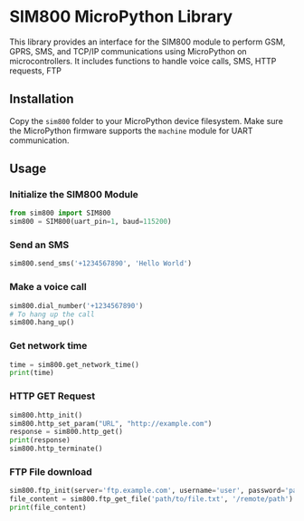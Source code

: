 # SIM800 MicroPython Library

This library provides an interface for the SIM800 module to perform GSM, GPRS, SMS, and TCP/IP communications using MicroPython on microcontrollers. It includes functions to handle voice calls, SMS, HTTP requests, FTP

## Installation

Copy the `sim800` folder to your MicroPython device filesystem. Make sure the MicroPython firmware supports the `machine` module for UART communication.

## Usage



### Initialize the SIM800 Module

```python
from sim800 import SIM800
sim800 = SIM800(uart_pin=1, baud=115200)
```
### Send an SMS
```python
sim800.send_sms('+1234567890', 'Hello World')
```

### Make a voice call

```python
sim800.dial_number('+1234567890')
# To hang up the call
sim800.hang_up()
```

### Get network time
```python
time = sim800.get_network_time()
print(time)
```

### HTTP GET Request

```python
sim800.http_init()
sim800.http_set_param("URL", "http://example.com")
response = sim800.http_get()
print(response)
sim800.http_terminate()
```


### FTP File download

```python
sim800.ftp_init(server='ftp.example.com', username='user', password='pass')
file_content = sim800.ftp_get_file('path/to/file.txt', '/remote/path')
print(file_content)
```
